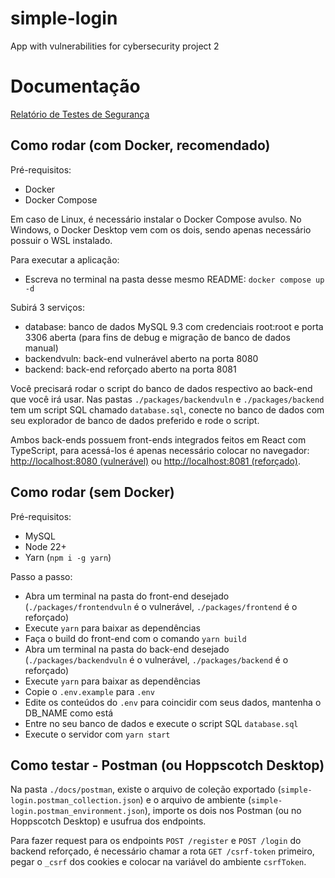 # simple-login

App with vulnerabilities for cybersecurity project 2

# Documentação

[Relatório de Testes de Segurança](https://docs.google.com/document/d/1uQDj3b1HHx5BNd5GMvwpszTPzo-YxvnFPx6MO1OoMfM/edit?usp=sharing)

## Como rodar (com Docker, recomendado)

Pré-requisitos:
- Docker
- Docker Compose

Em caso de Linux, é necessário instalar o Docker Compose avulso. No Windows, o Docker Desktop vem com os dois, sendo apenas necessário possuir o WSL instalado.

Para executar a aplicação:
- Escreva no terminal na pasta desse mesmo README: `docker compose up -d`

Subirá 3 serviços:
- database: banco de dados MySQL 9.3 com credenciais root:root e porta 3306 aberta (para fins de debug e migração de banco de dados manual)
- backendvuln: back-end vulnerável aberto na porta 8080
- backend: back-end reforçado aberto na porta 8081

Você precisará rodar o script do banco de dados respectivo ao back-end que você irá usar. Nas pastas `./packages/backendvuln` e `./packages/backend` tem um script SQL chamado `database.sql`, conecte no banco de dados com seu explorador de banco de dados preferido e rode o script.

Ambos back-ends possuem front-ends integrados feitos em React com TypeScript, para acessá-los é apenas necessário colocar no navegador: [http://localhost:8080 (vulnerável)](http://localhost:8080) ou [http://localhost:8081 (reforçado)](http://localhost:8081).

## Como rodar (sem Docker)

Pré-requisitos:
- MySQL
- Node 22+
- Yarn (`npm i -g yarn`)

Passo a passo:
- Abra um terminal na pasta do front-end desejado (`./packages/frontendvuln` é o vulnerável, `./packages/frontend` é o reforçado)
- Execute `yarn` para baixar as dependências
- Faça o build do front-end com o comando `yarn build`
- Abra um terminal na pasta do back-end desejado (`./packages/backendvuln` é o vulnerável, `./packages/backend` é o reforçado)
- Execute `yarn` para baixar as dependências
- Copie o `.env.example` para `.env`
- Edite os conteúdos do `.env` para coincidir com seus dados, mantenha o DB_NAME como está
- Entre no seu banco de dados e execute o script SQL `database.sql`
- Execute o servidor com `yarn start`

## Como testar - Postman (ou Hoppscotch Desktop)

Na pasta `./docs/postman`, existe o arquivo de coleção exportado (`simple-login.postman_collection.json`) e o arquivo de ambiente (`simple-login.postman_environment.json`), importe os dois nos Postman (ou no Hoppscotch Desktop) e usufrua dos endpoints.

Para fazer request para os endpoints `POST /register` e `POST /login` do backend reforçado, é necessário chamar a rota `GET /csrf-token` primeiro, pegar o `_csrf` dos cookies e colocar na variável do ambiente `csrfToken`.
